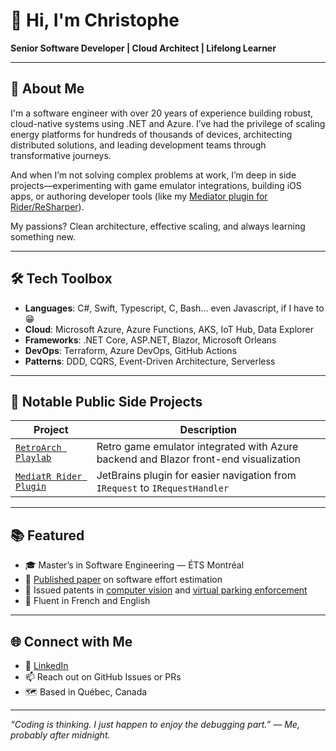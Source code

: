 # 👋 Hi, I'm Christophe

**Senior Software Developer | Cloud Architect | Lifelong Learner**

---

## 🚀 About Me

I'm a software engineer with over 20 years of experience building robust, cloud-native systems using .NET and Azure. I’ve had the privilege of scaling energy platforms for hundreds of thousands of devices, architecting distributed solutions, and leading development teams through transformative journeys.

And when I’m not solving complex problems at work, I’m deep in side projects—experimenting with game emulator integrations, building iOS apps, or authoring developer tools (like my [Mediator plugin for Rider/ReSharper](https://github.com/kzryzstof/mediatr-plugin)).

My passions? Clean architecture, effective scaling, and always learning something new.

---

## 🛠️ Tech Toolbox

- **Languages**: C#, Swift, Typescript, C, Bash... even Javascript, if I have to 😁
- **Cloud**: Microsoft Azure, Azure Functions, AKS, IoT Hub, Data Explorer 
- **Frameworks**: .NET Core, ASP.NET, Blazor, Microsoft Orleans  
- **DevOps**: Terraform, Azure DevOps, GitHub Actions  
- **Patterns**: DDD, CQRS, Event-Driven Architecture, Serverless

---

## 🧪 Notable Public Side Projects

| Project | Description |
|--------|-------------|
| [`RetroArch Playlab`](https://github.com/kzryzstof/RetroArch/tree/playlab) | Retro game emulator integrated with Azure backend and Blazor front-end visualization |
| [`MediatR Rider Plugin`](https://github.com/kzryzstof/mediatr-plugin) | JetBrains plugin for easier navigation from `IRequest` to `IRequestHandler` |

---

## 📚 Featured

- 🎓 Master’s in Software Engineering — ÉTS Montréal
- 📝 [Published paper](https://www.isbsg.org/wp-content/uploads/2021/08/Comyene-Abran-Estimation-model.pdf) on software effort estimation  
- 🧠 Issued patents in [computer vision](https://patents.google.com/patent/US11715311B1) and [virtual parking enforcement](https://patents.google.com/patent/US20210035439A1)
- 💬 Fluent in French and English

---

## 🌐 Connect with Me

- 💼 [LinkedIn](https://www.linkedin.com/in/christophe-commeyne/)  
- 📫 Reach out on GitHub Issues or PRs  
- 🗺️ Based in Québec, Canada

---

_“Coding is thinking. I just happen to enjoy the debugging part.” — Me, probably after midnight._
